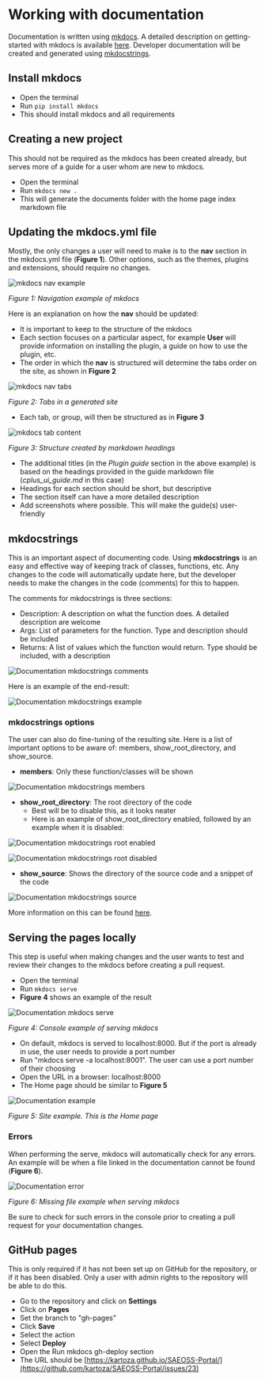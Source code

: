 # Working with documentation

Documentation is written using <a href="https://mkdocs.org/">mkdocs</a>.
A detailed description on getting-started with mkdocs is available <a href="https://www.mkdocs.org/getting-started/">here</a>.
Developer documentation will be created and generated using <a href="https://mkdocstrings.github.io/">mkdocstrings</a>.

## Install mkdocs

- Open the terminal
- Run `pip install mkdocs`
- This should install mkdocs and all requirements

## Creating a new project

This should not be required as the mkdocs has been created already, but serves more of a guide for
a user whom are new to mkdocs.

- Open the terminal
- Run `mkdocs new .`
- This will generate the documents folder with the home page index markdown file

## Updating the mkdocs.yml file

Mostly, the only changes a user will need to make is to the **nav** section in the mkdocs.yml file (**Figure 1**).
Other options, such as the themes, plugins and extensions, should require no changes.

![mkdocs nav example]()

*Figure 1: Navigation example of mkdocs*

Here is an explanation on how the **nav** should be updated:

- It is important to keep to the structure of the mkdocs
- Each section focuses on a particular aspect, for example **User** will provide information on installing
  the plugin, a guide on how to use the plugin, etc.
- The order in which the **nav** is structured will determine the tabs order on the site, as shown in **Figure 2**

![mkdocs nav tabs]()

*Figure 2: Tabs in a generated site*

- Each tab, or group, will then be structured as in **Figure 3**

![mkdocs tab content]()

*Figure 3: Structure created by markdown headings*

- The additional titles (in the *Plugin guide* section in the above example) is based on the headings
  provided in the guide markdown file (*cplus_ui_guide.md* in this case)
- Headings for each section should be short, but descriptive
- The section itself can have a more detailed description
- Add screenshots where possible. This will make the guide(s) user-friendly

## mkdocstrings

This is an important aspect of documenting code. Using **mkdocstrings** is an easy and effective way of keeping
track of classes, functions, etc. Any changes to the code will automatically update here, but the developer
needs to make the changes in the code (comments) for this to happen.

The comments for mkdocstrings is three sections:

- Description: A description on what the function does. A detailed description are welcome
- Args: List of parameters for the function. Type and description should be included
- Returns: A list of values which the function would return. Type should be included, with a description

![Documentation mkdocstrings comments]()

Here is an example of the end-result:

![Documentation mkdocstrings example]()

### mkdocstrings options

The user can also do fine-tuning of the resulting site. Here is a list of important options to be
aware of: members, show_root_directory, and show_source.

- **members**: Only these function/classes will be shown

![Documentation mkdocstrings members]()

- **show_root_directory**: The root directory of the code
  - Best will be to disable this, as it looks neater
  - Here is an example of show_root_directory enabled, followed by an example when it is disabled:

![Documentation mkdocstrings root enabled]()

![Documentation mkdocstrings root disabled]()

- **show_source**: Shows the directory of the source code and a snippet of the code

![Documentation mkdocstrings source]()

More information on this can be found <a href="https://mkdocstrings.github.io/usage/">here</a>.

## Serving the pages locally

This step is useful when making changes and the user wants to test and review their changes to the mkdocs
before creating a pull request.

- Open the terminal
- Run `mkdocs serve`
- **Figure 4** shows an example of the result

![Documentation mkdocs serve]()

*Figure 4: Console example of serving mkdocs*

- On default, mkdocs is served to localhost:8000. But if the port is already in use, the user needs to provide a port number
- Run "mkdocs serve -a localhost:8001". The user can use a port number of their choosing
- Open the URL in a browser: localhost:8000
- The Home page should be similar to **Figure 5**

![Documentation example]()

*Figure 5: Site example. This is the Home page*

### Errors

When performing the serve, mkdocs will automatically check for any errors. An example will be when
a file linked in the documentation cannot be found (**Figure 6**).

![Documentation error]()

*Figure 6: Missing file example when serving mkdocs*

Be sure to check for such errors in the console prior to creating a pull request for your documentation changes.

## GitHub pages

This is only required if it has not been set up on GitHub for the repository, or if it has been disabled.
Only a user with admin rights to the repository will be able to do this.

- Go to the repository and click on **Settings**
- Click on **Pages**
- Set the branch to "gh-pages"
- Click **Save**
- Select the action
- Select **Deploy**
- Open the Run mkdocs gh-deploy section
- The URL should be [https://kartoza.github.io/SAEOSS-Portal/](https://github.com/kartoza/SAEOSS-Portal/issues/23)
